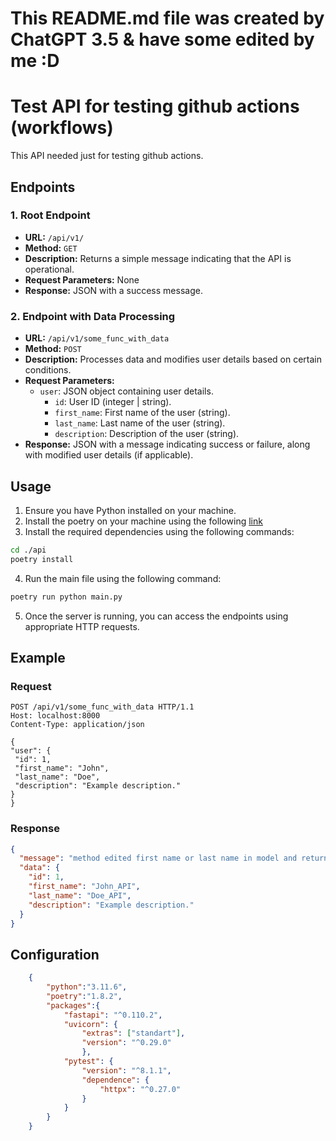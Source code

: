 # This README.md file was created by ChatGPT 3.5 & have some edited by me :D

# Test API for testing github actions (workflows)

This API needed just for testing github actions.

## Endpoints

### 1. Root Endpoint

- **URL:** `/api/v1/`
- **Method:** `GET`
- **Description:** Returns a simple message indicating that the API is operational.
- **Request Parameters:** None
- **Response:** JSON with a success message.

### 2. Endpoint with Data Processing

- **URL:** `/api/v1/some_func_with_data`
- **Method:** `POST`
- **Description:** Processes data and modifies user details based on certain conditions.
- **Request Parameters:**
  - `user`: JSON object containing user details.
    - `id`: User ID (integer | string).
    - `first_name`: First name of the user (string).
    - `last_name`: Last name of the user (string).
    - `description`: Description of the user (string).
- **Response:** JSON with a message indicating success or failure, along with modified user details (if applicable).

## Usage

1. Ensure you have Python installed on your machine.
2. Install the poetry on your machine using the following [link](https://python-poetry.org/docs/)
3. Install the required dependencies using the following commands:

```bash
cd ./api
poetry install
```

4. Run the main file using the following command:
```bash
poetry run python main.py
```

5. Once the server is running, you can access the endpoints using appropriate HTTP requests.

## Example

### Request

```http
POST /api/v1/some_func_with_data HTTP/1.1
Host: localhost:8000
Content-Type: application/json

{
"user": {
 "id": 1,
 "first_name": "John",
 "last_name": "Doe",
 "description": "Example description."
}
}
```

### Response
```json
{
  "message": "method edited first name or last name in model and returned it :)",
  "data": {
    "id": 1,
    "first_name": "John_API",
    "last_name": "Doe_API",
    "description": "Example description."
  }
}
```

## Configuration

```json
    {
        "python":"3.11.6",
        "poetry":"1.8.2",
        "packages":{
            "fastapi": "^0.110.2",
            "uvicorn": {
                "extras": ["standart"],
                "version": "^0.29.0"
                },
            "pytest": {
                "version": "^8.1.1",
                "dependence": {
                    "httpx": "^0.27.0"
                }
            }
        }
    }
```